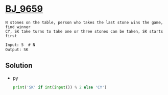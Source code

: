 # [BJ_9659](https://acmicpc.net/problem/9659)

```en
N stones on the table, person who takes the last stone wins the game, find winner
CY, SK take turns to take one or three stones can be taken, SK starts first
```

```txt
Input: 5  # N
Output: SK
```

## Solution

* py

  ```py
  print('SK' if int(input()) % 2 else 'CY')
  ```

